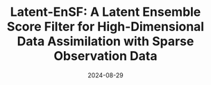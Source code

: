 ---
title: "Latent-EnSF: A Latent Ensemble Score Filter for High-Dimensional Data Assimilation with Sparse Observation Data"
collection: publications
category: preprints
permalink: /publication/2024-latent-ensf
excerpt: 'Accurate modeling and prediction of complex physical systems often rely on data assimilation techniques to correct errors inherent in model simulations. Traditional methods like the Ensemble Kalman Filter (EnKF) and its variants as well as the recently developed Ensemble Score Filters (EnSF) face significant challenges when dealing with high-dimensional and nonlinear Bayesian filtering problems with sparse observations, which are ubiquitous in real-world applications. In this paper, we propose a novel data assimilation method, Latent-EnSF, which leverages EnSF with efficient and consistent latent representations of the full states and sparse observations to address the joint challenges of high dimensionlity in states and high sparsity in observations for nonlinear Bayesian filtering. We introduce a coupled Variational Autoencoder (VAE) with two encoders to encode the full states and sparse observations in a consistent way guaranteed by a latent distribution matching and regularization as well as a consistent state reconstruction. With comparison to several methods, we demonstrate the higher accuracy, faster convergence, and higher efficiency of Latent-EnSF for two challenging applications with complex models in shallow water wave propagation and medium-range weather forecasting, for highly sparse observations in both space and time.'
date: 2024-08-29
venue: 'Arxiv'
status: ""
authors: 'Phillip Si, Peng Chen'
paperurl: 'https://arxiv.org/abs/2409.00127'
---